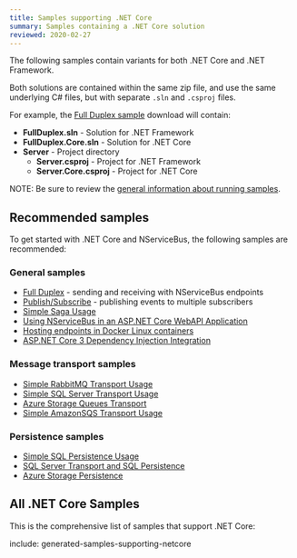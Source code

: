 ```yaml
---
title: Samples supporting .NET Core
summary: Samples containing a .NET Core solution
reviewed: 2020-02-27
---
```


The following samples contain variants for both .NET Core and .NET Framework.

Both solutions are contained within the same zip file, and use the same underlying C# files, but with separate `.sln` and `.csproj` files.

For example, the [Full Duplex sample](/samples/fullduplex/) download will contain:

* **FullDuplex.sln** - Solution for .NET Framework
* **FullDuplex.Core.sln** - Solution for .NET Core
* **Server** - Project directory
    * **Server.csproj** - Project for .NET Framework
    * **Server.Core.csproj** - Project for .NET Core

NOTE: Be sure to review the [general information about running samples](/samples/).


## Recommended samples

To get started with .NET Core and NServiceBus, the following samples are recommended:


### General samples

* [Full Duplex](/samples/fullduplex/?version=core_7) - sending and receiving with NServiceBus endpoints
* [Publish/Subscribe](/samples/pubsub/?version=core_7) - publishing events to multiple subscribers
* [Simple Saga Usage](/samples/saga/simple/?version=core_7)
* [Using NServiceBus in an ASP.NET Core WebAPI Application](/samples/web/send-from-aspnetcore-webapi/?version=core_7)
* [Hosting endpoints in Docker Linux containers](/samples/hosting/docker/?version=core_7)
* [ASP.NET Core 3 Dependency Injection Integration](/samples/dependency-injection/aspnetcore/?version=core_7)


### Message transport samples

* [Simple RabbitMQ Transport Usage](/samples/rabbitmq/simple/?version=rabbit_5)
* [Simple SQL Server Transport Usage](/samples/sqltransport/simple/?version=sqltransport_4)
* [Azure Storage Queues Transport](/samples/azure/storage-queues/?version=asq_8)
* [Simple AmazonSQS Transport Usage](/samples/sqs/simple/?version=sqs_4)


### Persistence samples

* [Simple SQL Persistence Usage](/samples/sql-persistence/simple/?version=sqlpersistence_4)
* [SQL Server Transport and SQL Persistence](/samples/sqltransport-sqlpersistence/?version=core_7)
* [Azure Storage Persistence](/samples/azure/storage-persistence/?version=asp_2)


## All .NET Core Samples

This is the comprehensive list of samples that support .NET Core:

include: generated-samples-supporting-netcore
